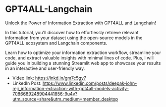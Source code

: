 # GPT4ALL-Langchain
Unlock the Power of Information Extraction with GPT4ALL and Langchain!

In this tutorial, you'll discover how to effortlessly retrieve relevant information from your dataset using the open-source models in the GPT4ALL ecosystem and Langchain components.

Learn how to optimize your information extraction workflow, streamline your code, and extract valuable insights with minimal lines of code. Plus, I will guide you in building a stunning Streamlit web app to showcase your results in an interactive and user-friendly way.

- Video link: https://lnkd.in/gm7c5gy7
- LinkedIn Post: https://www.linkedin.com/posts/deepak-john-reji_information-extraction-with-gpt4all-models-activity-7086689248904441856-9u4v?utm_source=share&utm_medium=member_desktop
